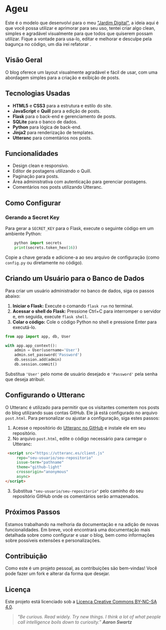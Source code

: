 # Ageu

Este é o modelo que desenvolvi para o  meu ["Jardim Digital"](https://weeklymusings.net/weekly-musings-092), a ideia aqui é que você possa utilizar e aprimorar para seu uso, tentei criar algo clean, simples e agradável visualmente para que todos que quiserem possam utilizar. 
Fique a vontade para usa-lo, editar e melhorar e desculpe pela bagunça no código, um dia irei refatorar .

## Visão Geral

O blog oferece um layout visualmente agradável e fácil de usar, com uma abordagem simples para a criação e exibição de posts.

## Tecnologias Usadas

- **HTML5** e **CSS3** para a estrutura e estilo do site.
- **JavaScript** e **Quill** para a edição de posts.
- **Flask** para o back-end e gerenciamento de posts.
- **SQLite** para o banco de dados.
- **Python** para lógica de back-end.
- **Jinja2** para renderização de templates.
- **Utteranc** para comentários nos posts.

## Funcionalidades

- Design clean e responsivo.
- Editor de postagens utilizando o Quill.
- Paginação para posts.
- Área administrativa com autenticação para gerenciar postagens.
- Comentários nos posts utilizando Utteranc.


## Como Configurar

### Gerando a Secret Key

Para gerar a `SECRET_KEY` para o Flask, execute o seguinte código em um ambiente Python:
```python
    python import secrets
    print(secrets.token_hex(16)) 
```
Copie a chave gerada e adicione-a ao seu arquivo de configuração (como `config.py` ou diretamente no código).

 ## Criando um Usuário para o Banco de Dados

Para criar um usuário administrador no banco de dados, siga os passos abaixo:

 1. **Iniciar o Flask:** Execute o comando `flask run` no terminal.   
 2. **Acessar o shell do Flask:** Pressione Ctrl+C para interromper o servidor e, em seguida, execute `flask shell`.  
 3. **Colar o código:** Cole o código Python no shell e pressione Enter para executá-lo.

```python
from app import app, db, User

with app.app_context():
    admin = User(username='User')
    admin.set_password('Password')
    db.session.add(admin)
    db.session.commit()
```
Substitua `'User'` pelo nome de usuário desejado e `'Password'` pela senha que deseja atribuir.

## Configurando o Utteranc
O Utteranc é utilizado para permitir que os visitantes comentem nos posts do blog utilizando suas contas GitHub. Ele já está configurado no arquivo `post.html`. Para personalizar ou ajustar a configuração, siga estes passos:

1.  Acesse o repositório do [Utteranc no GitHub](https://github.com/apps/utterances) e instale ele em seu repositório.
2.  No arquivo `post.html`, edite o código necessário para carregar o Utteranc:

``` html 
 <script src="https://utteranc.es/client.js"
	 repo="seu-usuario/seu-repositorio"
	 issue-term="pathname"
	 theme="github-light"
	 crossorigin="anonymous"
	 async>
</script>
```
3. Substitua `"seu-usuario/seu-repositorio"` pelo caminho do seu repositório GitHub onde os comentários serão armazenados.
## Próximos Passos

Estamos trabalhando na melhoria da documentação e na adição de novas funcionalidades. Em breve, você encontrará uma documentação mais detalhada sobre como configurar e usar o blog, bem como informações sobre possíveis extensões e personalizações.

## Contribuição

Como este é um projeto pessoal, as contribuições são bem-vindas!  Você pode fazer um fork e alterar da forma que desejar.

## Licença

Este projeto está licenciado sob a [Licença Creative Commons BY-NC-SA 4.0](https://creativecommons.org/licenses/by-nc-sa/4.0/deed.pt-br).

> *"Be curious. Read widely. Try new things. I think a lot of what people call intelligence boils down to curiosity.” 
> 	 **Aaron Swartz***
